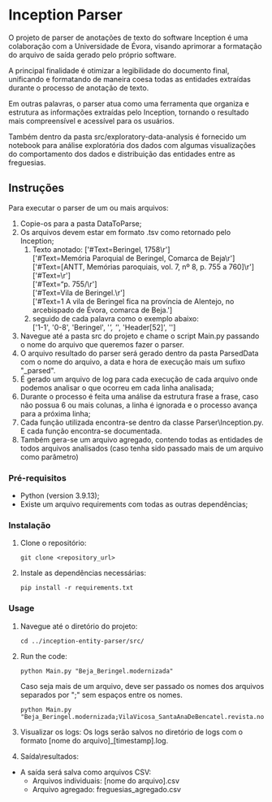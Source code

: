 # Inception Parser

O projeto de parser de anotações de texto do software Inception é uma colaboração com a Universidade de Évora, visando aprimorar a formatação do arquivo de saída gerado pelo próprio software. 

A principal finalidade é otimizar a legibilidade do documento final, unificando e formatando de maneira coesa todas as entidades extraídas durante o processo de anotação de texto. 

Em outras palavras, o parser atua como uma ferramenta que organiza e estrutura as informações extraídas pelo Inception, tornando o resultado mais compreensível e acessível para os usuários.

Também dentro da pasta src/exploratory-data-analysis é fornecido um notebook para análise exploratória dos dados com algumas visualizações do comportamento dos dados e distribuição das entidades entre as freguesias.

## Instruções

Para executar o parser de um ou mais arquivos: 
1. Copie-os para a pasta DataToParse;
2. Os arquivos devem estar em formato .tsv como retornado pelo Inception;
   1. Texto anotado: 
      ['#Text=Beringel, 1758\\r'] \
      ['#Text=Memória Paroquial de Beringel, Comarca de Beja\\r'] \
      ['#Text=[ANTT, Memórias paroquiais, vol. 7, nº 8, p. 755 a 760]\\r'] \
      ['#Text=\\r'] \
      ['#Text=“p. 755/\\r'] \
      ['#Text=Vila de Beringel.\\r'] \
      ['#Text=1 A vila de Beringel fica na província de Alentejo, no arcebispado de Évora, comarca de Beja.'] 
   2. seguido de cada palavra como o exemplo abaixo: \
      ['1-1', '0-8', 'Beringel', '_', '_', 'Header[52]', '']
3. Navegue até a pasta src do projeto e chame o script Main.py passando o nome do arquivo que queremos fazer o parser. 
4. O arquivo resultado do parser será gerado dentro da pasta ParsedData com o nome do arquivo, a data e hora de execução mais um sufixo "_parsed".
5. É gerado um arquivo de log para cada execução de cada arquivo onde podemos analisar o que ocorreu em cada linha analisada;
6. Durante o processo é feita uma análise da estrutura frase a frase, caso não possua 6 ou mais colunas, a linha é ignorada e o processo avança para a próxima linha;
7. Cada função utilizada encontra-se dentro da classe Parser\Inception.py. E cada função encontra-se documentada.
8. Também gera-se um arquivo agregado, contendo todas as entidades de todos arquivos analisados (caso tenha sido passado mais de um arquivo como parâmetro)

### Pré-requisitos

- Python (version 3.9.13);
- Existe um arquivo requirements com todas as outras dependências;

### Instalação

1. Clone o repositório:
   ```shell
   git clone <repository_url>
   ```

2. Instale as dependências necessárias:
   ```shell
   pip install -r requirements.txt
   ```

### Usage

1. Navegue até o diretório do projeto:
   ```shell
   cd ../inception-entity-parser/src/
   ```

2. Run the code:
   
   ```shell
   python Main.py "Beja_Beringel.modernizada"
   ```
   Caso seja mais de um arquivo, deve ser passado os nomes dos arquivos separados por ";" sem espaços entre os nomes.
   ```shell
   python Main.py "Beja_Beringel.modernizada;VilaVicosa_SantaAnaDeBencatel.revista.normalizada;VilaVicosa_SaoBartolomeu.revista.normalizada;"
   ```
   
3. Visualizar os logs:
Os logs serão salvos no diretório de logs com o formato [nome do arquivo]_[timestamp].log. 

5. Saída\resultados:
- A saída será salva como arquivos CSV:
   - Arquivos individuais: [nome do arquivo].csv
   - Arquivo agregado: freguesias_agregado.csv